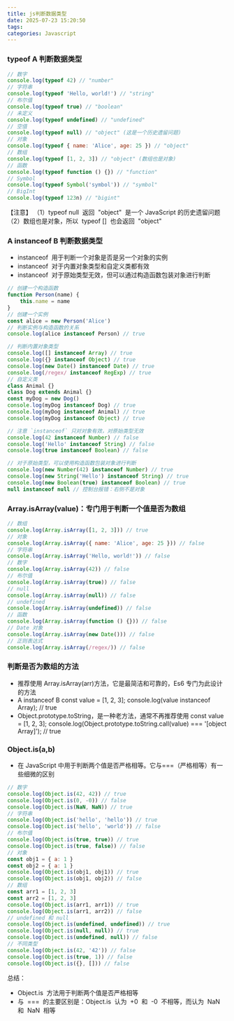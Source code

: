 ```yaml
---
title: js判断数据类型
date: 2025-07-23 15:20:50
tags:
categories: Javascript
---
```


### typeof A 判断数据类型

```javascript
// 数字
console.log(typeof 42) // "number"
// 字符串
console.log(typeof 'Hello, world!') // "string"
// 布尔值
console.log(typeof true) // "boolean"
// 未定义
console.log(typeof undefined) // "undefined"
// 空值
console.log(typeof null) // "object" (这是一个历史遗留问题)
// 对象
console.log(typeof { name: 'Alice', age: 25 }) // "object"
// 数组
console.log(typeof [1, 2, 3]) // "object" (数组也是对象)
// 函数
console.log(typeof function () {}) // "function"
// Symbol
console.log(typeof Symbol('symbol')) // "symbol"
// BigInt
console.log(typeof 123n) // "bigint"
```

【注意】
（1）typeof null  返回  "object"  是一个 JavaScript 的历史遗留问题
（2）数组也是对象，所以  typeof []  也会返回  "object"

### A instanceof B 判断数据类型

- instanceof  用于判断一个对象是否是另一个对象的实例
- instanceof  对于内置对象类型和自定义类都有效
- instanceof  对于原始类型无效，但可以通过构造函数包装对象进行判断

```javascript
// 创建一个构造函数
function Person(name) {
	this.name = name
}
// 创建一个实例
const alice = new Person('Alice')
// 判断实例与构造函数的关系
console.log(alice instanceof Person) // true

// 判断内置对象类型
console.log([] instanceof Array) // true
console.log({} instanceof Object) // true
console.log(new Date() instanceof Date) // true
console.log(/regex/ instanceof RegExp) // true
// 自定义类
class Animal {}
class Dog extends Animal {}
const myDog = new Dog()
console.log(myDog instanceof Dog) // true
console.log(myDog instanceof Animal) // true
console.log(myDog instanceof Object) // true

// 注意 `instanceof` 只对对象有效，对原始类型无效
console.log(42 instanceof Number) // false
console.log('Hello' instanceof String) // false
console.log(true instanceof Boolean) // false

// 对于原始类型，可以使用构造函数包装对象进行判断
console.log(new Number(42) instanceof Number) // true
console.log(new String('Hello') instanceof String) // true
console.log(new Boolean(true) instanceof Boolean) // true
null instanceof null // 控制台报错：右侧不是对象
```

### Array.isArray(value)：专门用于判断一个值是否为数组

```javascript
// 数组
console.log(Array.isArray([1, 2, 3])) // true
// 对象
console.log(Array.isArray({ name: 'Alice', age: 25 })) // false
// 字符串
console.log(Array.isArray('Hello, world!')) // false
// 数字
console.log(Array.isArray(42)) // false
// 布尔值
console.log(Array.isArray(true)) // false
// null
console.log(Array.isArray(null)) // false
// undefined
console.log(Array.isArray(undefined)) // false
// 函数
console.log(Array.isArray(function () {})) // false
// Date 对象
console.log(Array.isArray(new Date())) // false
// 正则表达式
console.log(Array.isArray(/regex/)) // false
```

### 判断是否为数组的方法

- 推荐使用 Array.isArray(arr)方法，它是最简洁和可靠的，Es6 专门为此设计的方法
- A instanceof B
  const value = [1, 2, 3];
  console.log(value instanceof Array); // true
- Object.prototype.toString，是一种老方法，通常不再推荐使用
  const value = [1, 2, 3];
  console.log(Object.prototype.toString.call(value) === '[object Array]'); // true

### Object.is(a,b)

- 在 JavaScript 中用于判断两个值是否严格相等。它与===（严格相等）有一些细微的区别

```javascript
// 数字
console.log(Object.is(42, 42)) // true
console.log(Object.is(0, -0)) // false
console.log(Object.is(NaN, NaN)) // true
// 字符串
console.log(Object.is('hello', 'hello')) // true
console.log(Object.is('hello', 'world')) // false
// 布尔值
console.log(Object.is(true, true)) // true
console.log(Object.is(true, false)) // false
// 对象
const obj1 = { a: 1 }
const obj2 = { a: 1 }
console.log(Object.is(obj1, obj1)) // true
console.log(Object.is(obj1, obj2)) // false
// 数组
const arr1 = [1, 2, 3]
const arr2 = [1, 2, 3]
console.log(Object.is(arr1, arr1)) // true
console.log(Object.is(arr1, arr2)) // false
// undefined 和 null
console.log(Object.is(undefined, undefined)) // true
console.log(Object.is(null, null)) // true
console.log(Object.is(undefined, null)) // false
// 不同类型
console.log(Object.is(42, '42')) // false
console.log(Object.is(true, 1)) // false
console.log(Object.is({}, [])) // false
```

总结：

- Object.is  方法用于判断两个值是否严格相等
- 与  ===  的主要区别是：Object.is  认为  +0  和  -0  不相等，而认为  NaN  和  NaN  相等
